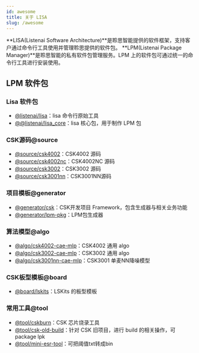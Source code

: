 ```yaml
---
id: awesome
title: 关于 LISA
slug: /awesome
---
```


**LISA(Listenai Software Architecture)**是聆思智能提供的软件框架，支持客户通过命令行工具使用并管理聆思提供的软件包。
**LPM(Listenai Package Manager)**是聆思智能的私有软件包管理服务。LPM 上的软件包可通过统一的命令行工具进行安装使用。


## LPM 软件包

### Lisa 软件包

- [@listenai/lisa](https://lpm.listenai.com/package/@listenai/lisa)：lisa 命令行原始工具
- [@@listenai/lisa_core](https://lpm.listenai.com/package/@listenai/lisa_core)：lisa 核心包，用于制作 LPM 包


### CSK源码@source

- [@source/csk4002](https://lpm.listenai.com/package/@source/csk4002)：CSK4002 源码
- [@source/csk4002nc](https://lpm.listenai.com/package/@source/csk4002nc)：CSK4002NC 源码
- [@source/csk3002](https://lpm.listenai.com/package/@source/csk3002)：CSK3002 源码
- [@source/csk3001nn](https://lpm.listenai.com/package/@source/csk3001nn)：CSK3001NN源码


### 项目模板@generator

- [@generator/csk](https://lpm.listenai.com/package/@generator/csk)：CSK开发项目 Framework，包含生成器与相关业务功能
- [@generator/lpm-pkg](https://lpm.listenai.com/package/@generator/lpm-pkg)：LPM包生成器


### 算法模型@algo

- [@algo/csk4002-cae-mlp](https://lpm.listenai.com/package/@algo/csk4002-cae-mlp)：CSK4002 通用 algo
- [@algo/csk3002-cae-mlp](https://lpm.listenai.com/package/@algo/csk3002-cae-mlp)：CSK3002 通用 algo
- [@algo/csk3001nn-cae-mlp](https://lpm.listenai.com/package/@algo/csk3001nn-cae-mlp)：CSK3001 单麦NN降噪模型


### CSK板型模板@board

- [@board/lskits](https://lpm.listenai.com/package/@board/lskits)：LSKits 的板型模板


### 常用工具@tool

- [@tool/cskburn](https://lpm.listenai.com/package/@tool/cskburnp)：CSK 芯片烧录工具
- [@tool/csk-old-build](https://lpm.listenai.com/package/@tool/csk-old-build)：针对 CSK 旧项目，进行 build 的相关操作，可 package lpk
- [@tool/mini-esr-tool](https://lpm.listenai.com/package/@tool/mini-esr-tool)：可把阈值txt转成bin





